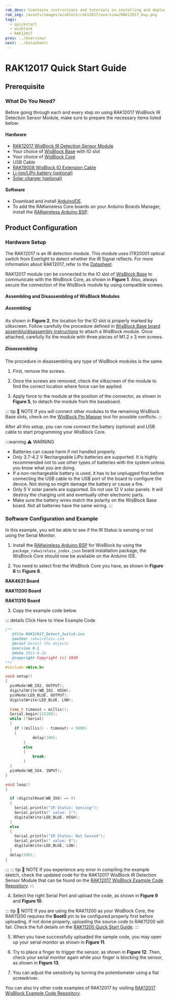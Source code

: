 ```yaml
---
rak_desc: Ccontains instructions and tutorials on installing and deploying your RAK12017. Instructions are written in a detailed and step-by-step manner for an easier experience in setting up your device. Aside from the hardware configuration, it also contains a software setup that includes detailed example codes that will help you get started.
rak_img: /assets/images/wisblock/rak12017/overview/RAK12017_buy.png
tags:
  - quickstart
  - wisblock
  - RAK12017
prev: ../Overview/ 
next: ../Datasheet/ 
---
```


# RAK12017 Quick Start Guide

## Prerequisite

### What Do You Need?

Before going through each and every step on using RAK12017 WisBlock IR Detection Sensor Module, make sure to prepare the necessary items listed below:

#### Hardware

- [RAK12017 WisBlock IR Detection Sensor Module](https://store.rakwireless.com/)
- Your choice of [WisBlock Base](https://store.rakwireless.com/collections/wisblock-base) with IO slot
- Your choice of [WisBlock Core](https://store.rakwireless.com/collections/wisblock-core)
- USB Cable
- [RAK19008 WisBlock IO Extension Cable](https://store.rakwireless.com/products/wisblock-io-extension-cable-rak19008)
- [Li-Ion/LiPo battery (optional)](/Product-Categories/WisBlock/RAK5005-O/Datasheet/#battery-connector)
- [Solar charger (optional)](/Product-Categories/WisBlock/RAK5005-O/Datasheet/#solar-panel-connector)

#### Software

- Download and install [ArduinoIDE](https://www.arduino.cc/en/Main/Software).
- To add the RAKwireless Core boards on your Arduino Boards Manager, install the [RAKwireless Arduino BSP](https://github.com/RAKWireless/RAKwireless-Arduino-BSP-Index).

## Product Configuration

### Hardware Setup

The RAK12017 is an IR detection module. This module uses ITR20001 optical switch from Everlight to detect whether the IR Signal reflects. For more information about RAK12017, refer to the [Datasheet](../Datasheet/).

RAK12017 module can be connected to the IO slot of [WisBlock Base](https://docs.rakwireless.com/Product-Categories/WisBlock/#wisblock-base) to communicate with the WisBlock Core, as shown in **Figure 1**. Also, always secure the connection of the WisBlock module by using compatible screws.

<rk-img
  src="/assets/images/wisblock/rak12017/quickstart/connection.png"
  width="60%"
  caption="RAK12017 Connection to WisBlock Base"
/>

#### Assembling and Disassembling of WisBlock Modules

##### Assembling

As shown in **Figure 2**, the location for the IO slot is properly marked by silkscreen. Follow carefully the procedure defined in [WisBlock Base board assembly/disassembly instructions](https://docs.rakwireless.com/Knowledge-Hub/Learn/RAK5005-O-Baseboard-Installation-Guide/) to attach a WisBlock module. Once attached, carefully fix the module with three pieces of M1.2 x 3&nbsp;mm screws.

<rk-img
  src="/assets/images/wisblock/rak12017/quickstart/mounting.png"
  width="50%"
  caption="RAK12017 assembly to WisBlock Base"
/>

##### Disassembling

The procedure in disassembling any type of WisBlock modules is the same. 

1. First, remove the screws.  

<rk-img
  src="/assets/images/wisblock/rak12017/quickstart/removing_screw.png"
  width="70%"
  caption="Removing screws from the WisBlock module"
/>

2. Once the screws are removed, check the silkscreen of the module to find the correct location where force can be applied.

<rk-img
  src="/assets/images/wisblock/rak12017/quickstart/detach_silkscreen.png"
  width="70%"
  caption="Detaching silkscreen on the WisBlock module"
/>

3. Apply force to the module at the position of the connector, as shown in **Figure 5**, to detach the module from the baseboard.

<rk-img
  src="/assets/images/wisblock/rak12017/quickstart/detach_module.png"
  width="70%"
  caption="Applying even forces on the proper location of a WisBlock module"
/>

::: tip 📝 NOTE
If you will connect other modules to the remaining WisBlock Base slots, check on the [WisBlock Pin Mapper](https://docs.rakwireless.com/Knowledge-Hub/Pin-Mapper/) tool for possible conflicts. 
:::  

After all this setup, you can now connect the battery (optional) and USB cable to start programming your WisBlock Core.

:::warning ⚠️ WARNING
- Batteries can cause harm if not handled properly.
- Only 3.7-4.2&nbsp;V Rechargeable LiPo batteries are supported. It is highly recommended not to use other types of batteries with the system unless you know what you are doing.
- If a non-rechargeable battery is used, it has to be unplugged first before connecting the USB cable to the USB port of the board to configure the device. Not doing so might damage the battery or cause a fire.
- Only 5&nbsp;V solar panels are supported. Do not use 12&nbsp;V solar panels. It will destroy the charging unit and eventually other electronic parts.
- Make sure the battery wires match the polarity on the WisBlock Base board. Not all batteries have the same wiring.
:::

### Software Configuration and Example

In this example, you will be able to see if the IR Status is sensing or not using the Serial Monitor.

1. Install the [RAKwireless Arduino BSP](https://github.com/RAKWireless/RAKwireless-Arduino-BSP-Index) for WisBlock by using the `package_rakwireless_index.json` board installation package, the WisBlock Core should now be available on the Arduino IDE.

2. You need to select first the WisBlock Core you have, as shown in **Figure 6** to **Figure 8**.

**RAK4631 Board**
<rk-img
  src="/assets/images/wisblock/rak12017/quickstart/selectboard4631.png"
  width="100%"
  caption="Selecting RAK4631 as WisBlock Core"
/>

**RAK11200 Board**
<rk-img
  src="/assets/images/wisblock/rak12017/quickstart/selectboard11200.png"
  width="100%"
  caption="Selecting RAK11200 as WisBlock Core"
/>

**RAK11310 Board**
<rk-img
  src="/assets/images/wisblock/rak12017/quickstart/selectboard11300.png"
  width="100%"
  caption="Selecting RAK11300 as WisBlock Core"
/>

3. Copy the example code below.

::: details Click Here to View Example Code
```c
/**
   @file RAK12017_Detect_Switch.ino
   @author rakwireless.com
   @brief Detect the objects
   @version 0.1
   @date 2021-8-28
   @copyright Copyright (c) 2020
**/
#include <Wire.h>

void setup()
{
  pinMode(WB_IO2, OUTPUT);
  digitalWrite(WB_IO2, HIGH);  
  pinMode(LED_BLUE, OUTPUT);
  digitalWrite(LED_BLUE, LOW);   
  
  time_t timeout = millis();
  Serial.begin(115200);
  while (!Serial)
  {
    if ((millis() - timeout) < 5000)
    {
            delay(100);
        }
        else
        {
            break;
        }
  }
  pinMode(WB_IO4, INPUT);
}

void loop()
{

  if (digitalRead(WB_IO4) == 0)
  {
    Serial.println("IR Status: Sensing");
    Serial.println(" value: 1");
    digitalWrite(LED_BLUE, HIGH);     
  }
  else
  {
    Serial.println("IR Status: Not Sensed");
    Serial.println(" value: 0");
    digitalWrite(LED_BLUE, LOW);     
  }
  delay(500);
}
```
:::
::: tip 📝 NOTE
If you experience any error in compiling the example sketch, check the updated code for the RAK12017 WisBlock IR Detection Sensor Module that can be found on the [RAK12017 WisBlock Example Code Repository](https://github.com/RAKWireless/WisBlock/blob/master/examples/common/IO/RAK12017_IR_ITR20001T/RAK12017_Detect_Switch/RAK12017_Detect_Switch.ino).
:::

4. Select the right Serial Port and upload the code, as shown in **Figure 9** and **Figure 10**.

::: tip 📝 NOTE
If you are using the RAK11200 as your WisBlock Core, the RAK11200 requires the **Boot0** pin to be configured properly first before uploading. If not done properly, uploading the source code to RAK11200 will fail. Check the full details on the [RAK11200 Quick Start Guide](https://docs.rakwireless.com/Product-Categories/WisBlock/RAK11200/Quickstart/#uploading-to-wisblock).
:::

<rk-img
  src="/assets/images/wisblock/rak12017/quickstart/select_port.png"
  width="100%"
  caption="Selecting the correct Serial Port"
/>

<rk-img
  src="/assets/images/wisblock/rak12017/quickstart/upload.png"
  width="100%"
  caption="Uploading the sample code"
/>

5. When you have successfully uploaded the sample code, you may open up your serial monitor as shown in **Figure 11**.

<rk-img
  src="/assets/images/wisblock/rak12017/quickstart/serial_monitor_wo.png"
  width="60%"
  caption="Serial Monitor reading while IR is not sensed"
/>

6. Try to place a finger to trigger the sensor, as shown in **Figure 12**. Then, check your serial monitor again while your finger is blocking the sensor, as shown in **Figure 13**.

<rk-img
  src="/assets/images/wisblock/rak12017/quickstart/hand-edited.png"
  width="70%"
  caption="Placing a finger to trigger the RAK12017"
/>

<rk-img
  src="/assets/images/wisblock/rak12017/quickstart/serial_monitor.png"
  width="60%"
  caption="Serial Monitor reading while IR is sensed"
/>

7. You can adjust the sensitivity by turning the potentiometer using a flat screwdriver.


<rk-img
  src="/assets/images/wisblock/rak12017/quickstart/potentiometer.png"
  width="60%"
  caption="Adjusting RAK12017 sensitivity"
/>

You can also try other code examples of RAK12017 by visiting [RAK12017 WisBlock Example Code Repository](https://github.com/RAKWireless/WisBlock/tree/master/examples/common/IO/RAK12017_IR_ITR20001T).